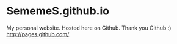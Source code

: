 SememeS.github.io
=================

My personal website. Hosted here on Github. Thank you Github :)
http://pages.github.com/

